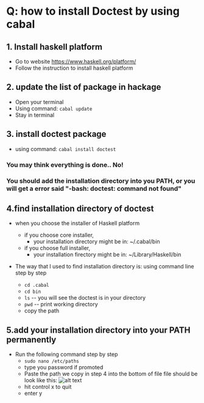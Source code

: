 # Q: how to install Doctest by using cabal

## 1. Install haskell platform
  - Go to website https://www.haskell.org/platform/ 
  - Follow the instruction to install haskell platform

## 2. update the list of package in hackage
  - Open your terminal
  - Using command: `cabal update`
  - Stay in terminal

## 3. install doctest package
  - using command: `cabal install doctest`

### You may think everything is done.. No! 
### You should add the installation directory into you PATH, or you will get a error said "-bash: doctest: command not found"
  
## 4.find installation directory of doctest
  - when you choose the installer of Haskell platform 
    - if you choose core installer, 
      - your installation directory might be in:  ~/.cabal/bin
    - if you choose full installer,
      - your installation firectory might be in:  ~/Library/Haskell/bin
     
  - The way that I used to find installation directory is:
    using command line step by step 
    - `cd .cabal`
    - `cd bin`
    - `ls`     -- you will see the doctest is in your directory
    - `pwd`    -- print working directory
    -  copy the path
    
 ## 5.add your installation directory into your PATH permanently
   - Run the following command step by step
     - `sudo nano /etc/paths`
     - type you password if promoted
     - Paste the path we copy in step 4 into the bottom of file
     file should be look like this: 
     ![alt text](own-Q-A/screenshot/paths.png "Description goes here")
     - hit control x to quit
     - enter y
  

    
    
   
